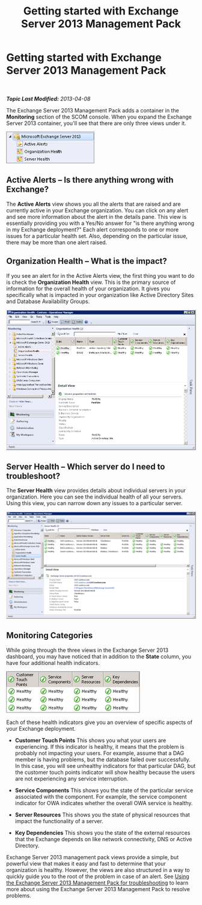 ﻿---
title: Getting started with Exchange Server 2013 Management Pack
TOCTitle: Getting started with Exchange Server 2013 Management Pack
ms:assetid: 72d1609f-ab32-44d8-aa40-b1de587442d2
ms:mtpsurl: https://technet.microsoft.com/en-us/library/Dn195908(v=EXCHG.150)
ms:contentKeyID: 53181782
ms.date: 05/14/2016
mtps_version: v=EXCHG.150
---

<div data-xmlns="http://www.w3.org/1999/xhtml">

<div class="topic" data-xmlns="http://www.w3.org/1999/xhtml" data-msxsl="urn:schemas-microsoft-com:xslt" data-cs="http://msdn.microsoft.com/en-us/">

<div data-asp="http://msdn2.microsoft.com/asp">

# Getting started with Exchange Server 2013 Management Pack

</div>

<div id="mainSection">

<div id="mainBody">

<span> </span>

_**Topic Last Modified:** 2013-04-08_

The Exchange Server 2013 Management Pack adds a container in the **Monitoring** section of the SCOM console. When you expand the Exchange Server 2013 container, you'll see that there are only three views under it.

![Exchange 2013 Management Pack Containers](images/Dn195908.253b4ec5-2103-4b0c-a22e-5ebd24d08600(EXCHG.150).png "Exchange 2013 Management Pack Containers")

<div>

## Active Alerts – Is there anything wrong with Exchange?

The **Active Alerts** view shows you all the alerts that are raised and are currently active in your Exchange organization. You can click on any alert and see more information about the alert in the details pane. This view is essentially providing you with a Yes/No answer for "is there anything wrong in my Exchange deployment?" Each alert corresponds to one or more issues for a particular health set. Also, depending on the particular issue, there may be more than one alert raised.

</div>

<div>

## Organization Health – What is the impact?

If you see an alert for in the Active Alerts view, the first thing you want to do is check the **Organization Health** view. This is the primary source of information for the overall health of your organization. It gives you specifically what is impacted in your organization like Active Directory Sites and Database Availability Groups.

![Organization Health](images/Dn195908.603c920b-7b88-4956-87d9-09d93fa6cba3(EXCHG.150).png "Organization Health")

</div>

<div>

## Server Health – Which server do I need to troubleshoot?

The **Server Health** view provides details about individual servers in your organization. Here you can see the individual health of all your servers. Using this view, you can narrow down any issues to a particular server.

![Server Health](images/Dn195908.c863be83-fc4b-4daf-a18b-27b1aae15b1d(EXCHG.150).png "Server Health")

</div>

<div>

## Monitoring Categories

While going through the three views in the Exchange Server 2013 dashboard, you may have noticed that in addition to the **State** column, you have four additional health indicators.

![Exchange health indicators](images/Dn195908.dd10ed0b-abe5-41aa-8d43-b4fb10133984(EXCHG.150).png "Exchange health indicators")

Each of these health indicators give you an overview of specific aspects of your Exchange deployment.

  - **Customer Touch Points** This shows you what your users are experiencing. If this indicator is healthy, it means that the problem is probably not impacting your users. For example, assume that a DAG member is having problems, but the database failed over successfully. In this case, you will see unhealthy indicators for that particular DAG, but the customer touch points indicator will show healthy because the users are not experiencing any service interruption.

  - **Service Components** This shows you the state of the particular service associated with the component. For example, the service component indicator for OWA indicates whether the overall OWA service is healthy.

  - **Server Resources** This shows you the state of physical resources that impact the functionality of a server.

  - **Key Dependencies** This shows you the state of the external resources that the Exchange depends on like network connectivity, DNS or Active Directory.

Exchange Server 2013 management pack views provide a simple, but powerful view that makes it easy and fast to determine that your organization is healthy. However, the views are also structured in a way to quickly guide you to the root of the problem in case of an alert. See [Using the Exchange Server 2013 Management Pack for troubleshooting](using-the-exchange-server-2013-management-pack-for-troubleshooting.md) to learn more about using the Exchange Server 2013 Management Pack to resolve problems.

</div>

</div>

<span> </span>

</div>

</div>

</div>

